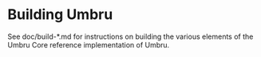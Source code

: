 Building Umbru
=============

See doc/build-*.md for instructions on building the various
elements of the Umbru Core reference implementation of Umbru.
